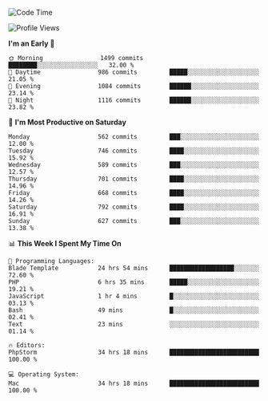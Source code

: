 <!--START_SECTION:waka-->
![Code Time](http://img.shields.io/badge/Code%20Time-3%2C589%20hrs%2031%20mins-blue)

![Profile Views](http://img.shields.io/badge/Profile%20Views-1-blue)

**I'm an Early 🐤** 

```text
🌞 Morning                1499 commits        ████████░░░░░░░░░░░░░░░░░   32.00 % 
🌆 Daytime                986 commits         █████░░░░░░░░░░░░░░░░░░░░   21.05 % 
🌃 Evening                1084 commits        ██████░░░░░░░░░░░░░░░░░░░   23.14 % 
🌙 Night                  1116 commits        ██████░░░░░░░░░░░░░░░░░░░   23.82 % 
```
📅 **I'm Most Productive on Saturday** 

```text
Monday                   562 commits         ███░░░░░░░░░░░░░░░░░░░░░░   12.00 % 
Tuesday                  746 commits         ████░░░░░░░░░░░░░░░░░░░░░   15.92 % 
Wednesday                589 commits         ███░░░░░░░░░░░░░░░░░░░░░░   12.57 % 
Thursday                 701 commits         ████░░░░░░░░░░░░░░░░░░░░░   14.96 % 
Friday                   668 commits         ████░░░░░░░░░░░░░░░░░░░░░   14.26 % 
Saturday                 792 commits         ████░░░░░░░░░░░░░░░░░░░░░   16.91 % 
Sunday                   627 commits         ███░░░░░░░░░░░░░░░░░░░░░░   13.38 % 
```


📊 **This Week I Spent My Time On** 

```text
💬 Programming Languages: 
Blade Template           24 hrs 54 mins      ██████████████████░░░░░░░   72.60 % 
PHP                      6 hrs 35 mins       █████░░░░░░░░░░░░░░░░░░░░   19.21 % 
JavaScript               1 hr 4 mins         █░░░░░░░░░░░░░░░░░░░░░░░░   03.13 % 
Bash                     49 mins             █░░░░░░░░░░░░░░░░░░░░░░░░   02.41 % 
Text                     23 mins             ░░░░░░░░░░░░░░░░░░░░░░░░░   01.14 % 

🔥 Editors: 
PhpStorm                 34 hrs 18 mins      █████████████████████████   100.00 % 

💻 Operating System: 
Mac                      34 hrs 18 mins      █████████████████████████   100.00 % 
```


<!--END_SECTION:waka-->
